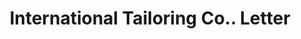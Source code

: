 ---
doi: 10.7916/D88D17BD
date_other: '1901'
date_other_textual: '1901'
form: correspondence
genre:
- Letters (correspondence)
name:
- International Tailoring Co.
object_in_context_url: https://biggert.cul.columbia.edu/items/view/ave_biggert_01023
subject_hierarchical_geographic:
- New York, New York, United States
subject_name:
- International Tailoring Co.
title: International Tailoring Co.. Letter
sort_title: International Tailoring Co.. Letter
call_number: ave_biggert_01023
coordinates:
- 40.71277777777778,-74.00583333333333
pid: ave_biggert_01023
identifiers: ave_biggert_01023
permalink: /biggert/ave_biggert_01023/
layout: iiif-image-page
---